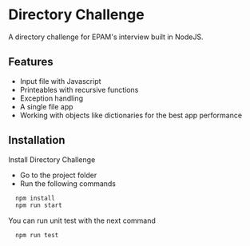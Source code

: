 # Directory Challenge

A directory challenge for EPAM's interview built in NodeJS.

## Features

- Input file with Javascript
- Printeables with recursive functions
- Exception handling
- A single file app
- Working with objects like dictionaries for the best app performance

## Installation

Install Directory Challenge

- Go to the project folder
- Run the following commands

```bash
  npm install
  npm run start
```

You can run unit test with the next command

```bash
  npm run test
```